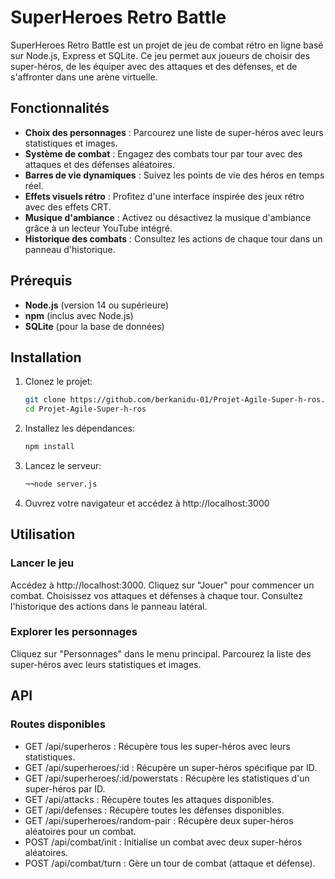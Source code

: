 # SuperHeroes Retro Battle

SuperHeroes Retro Battle est un projet de jeu de combat rétro en ligne basé sur Node.js, Express et SQLite. Ce jeu permet aux joueurs de choisir des super-héros, de les équiper avec des attaques et des défenses, et de s'affronter dans une arène virtuelle.

## Fonctionnalités

- **Choix des personnages** : Parcourez une liste de super-héros avec leurs statistiques et images.
- **Système de combat** : Engagez des combats tour par tour avec des attaques et des défenses aléatoires.
- **Barres de vie dynamiques** : Suivez les points de vie des héros en temps réel.
- **Effets visuels rétro** : Profitez d'une interface inspirée des jeux rétro avec des effets CRT.
- **Musique d'ambiance** : Activez ou désactivez la musique d'ambiance grâce à un lecteur YouTube intégré.
- **Historique des combats** : Consultez les actions de chaque tour dans un panneau d'historique.

## Prérequis

- **Node.js** (version 14 ou supérieure)
- **npm** (inclus avec Node.js)
- **SQLite** (pour la base de données)

## Installation

1. Clonez le projet:
   ```sh
   git clone https://github.com/berkanidu-01/Projet-Agile-Super-h-ros.com
   cd Projet-Agile-Super-h-ros

2. Installez les dépendances:
   ```sh
   npm install

4. Lancez le serveur:
   ```sh
   ¬¬node server.js

6. Ouvrez votre navigateur et accédez à http://localhost:3000

## Utilisation
### Lancer le jeu

Accédez à http://localhost:3000.
Cliquez sur "Jouer" pour commencer un combat.
Choisissez vos attaques et défenses à chaque tour.
Consultez l'historique des actions dans le panneau latéral.

### Explorer les personnages

Cliquez sur "Personnages" dans le menu principal.
Parcourez la liste des super-héros avec leurs statistiques et images.

## API
### Routes disponibles
- GET /api/superheros : Récupère tous les super-héros avec leurs statistiques.
- GET /api/superheroes/:id : Récupère un super-héros spécifique par ID.
- GET /api/superheroes/:id/powerstats : Récupère les statistiques d'un super-héros par ID.
- GET /api/attacks : Récupère toutes les attaques disponibles.
- GET /api/defenses : Récupère toutes les défenses disponibles.
- GET /api/superheroes/random-pair : Récupère deux super-héros aléatoires pour un combat.
- POST /api/combat/init : Initialise un combat avec deux super-héros aléatoires.
- POST /api/combat/turn : Gère un tour de combat (attaque et défense).
